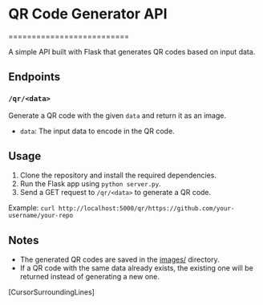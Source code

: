 # QR Code Generator API
==========================

A simple API built with Flask that generates QR codes based on input data.

## Endpoints

### `/qr/<data>`

Generate a QR code with the given `data` and return it as an image.

* `data`: The input data to encode in the QR code.

## Usage

1. Clone the repository and install the required dependencies.
2. Run the Flask app using `python server.py`.
3. Send a GET request to `/qr/<data>` to generate a QR code.

Example: `curl http://localhost:5000/qr/https://github.com/your-username/your-repo`

## Notes

* The generated QR codes are saved in the [images/](cci:7://file:///Users/jakecrowley/Desktop/qr_code_server/images:0:0-0:0) directory.
* If a QR code with the same data already exists, the existing one will be returned instead of generating a new one.

[CursorSurroundingLines]
</CursorSurroundingLines>
